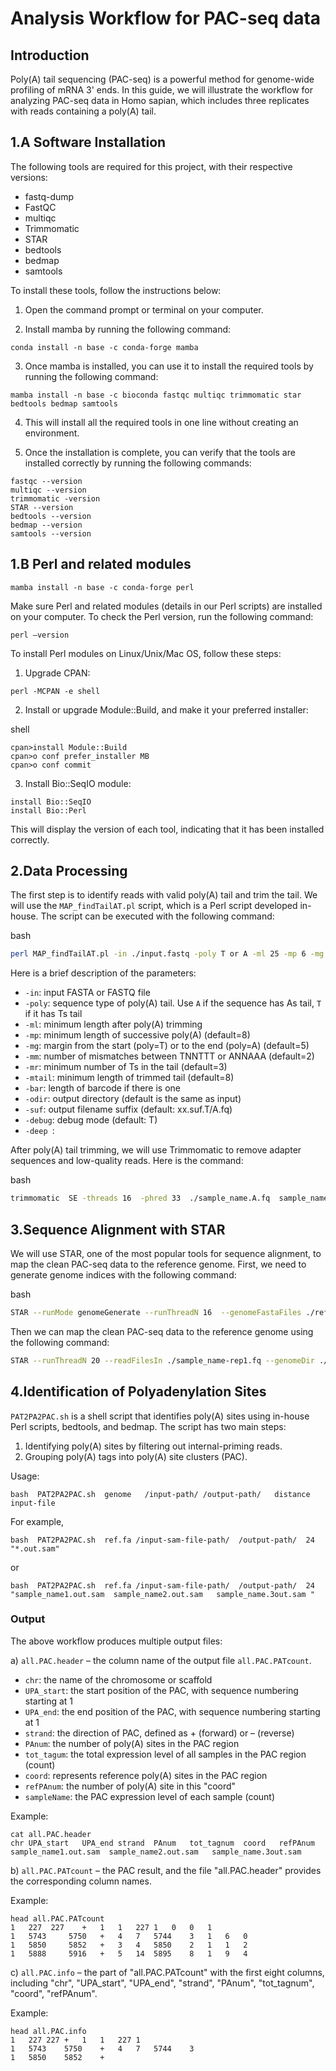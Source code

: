 Analysis Workflow for PAC-seq data
===================================

Introduction
------------

Poly(A) tail sequencing (PAC-seq) is a powerful method for genome-wide profiling of mRNA 3' ends. In this guide, we will illustrate the workflow for analyzing PAC-seq data in Homo sapian, which includes three replicates with reads containing a poly(A) tail.

1.A Software Installation
-------------------------

The following tools are required for this project, with their respective versions:

*   fastq-dump
*   FastQC
*   multiqc
*   Trimmomatic
*   STAR
*   bedtools
*   bedmap
*   samtools

To install these tools, follow the instructions below:

1.  Open the command prompt or terminal on your computer.
    
2.  Install mamba by running the following command:
    
```
conda install -n base -c conda-forge mamba
```

3.  Once mamba is installed, you can use it to install the required tools by running the following command:
```
mamba install -n base -c bioconda fastqc multiqc trimmomatic star bedtools bedmap samtools
```

4.  This will install all the required tools in one line without creating an environment.
    
5.  Once the installation is complete, you can verify that the tools are installed correctly by running the following commands:
    
```
fastqc --version
multiqc --version
trimmomatic -version
STAR --version
bedtools --version
bedmap --version
samtools --version
```
1.B Perl and related modules
-------------------------

```
mamba install -n base -c conda-forge perl
```
Make sure Perl and related modules (details in our Perl scripts) are installed on your computer. To check the Perl version, run the following command:

`perl –version`

To install Perl modules on Linux/Unix/Mac OS, follow these steps:

1.  Upgrade CPAN:

`perl -MCPAN -e shell`

2.  Install or upgrade Module::Build, and make it your preferred installer:

shell

```shell
cpan>install Module::Build
cpan>o conf prefer_installer MB
cpan>o conf commit
```

3.  Install Bio::SeqIO module:

```
install Bio::SeqIO
install Bio::Perl
```

This will display the version of each tool, indicating that it has been installed correctly.

2.Data Processing
---------------

The first step is to identify reads with valid poly(A) tail and trim the tail. We will use the `MAP_findTailAT.pl` script, which is a Perl script developed in-house. The script can be executed with the following command:

bash

```Bash
perl MAP_findTailAT.pl -in ./input.fastq -poly T or A -ml 25 -mp 6 -mg 5 -mm 2 -mr 2  -mtail 6 -debug F -bar 8 -odir "/output-path/" -suf "sample_name"
```

Here is a brief description of the parameters:

*   `-in`: input FASTA or FASTQ file
*   `-poly`: sequence type of poly(A) tail. Use `A` if the sequence has As tail, `T` if it has Ts tail
*   `-ml`: minimum length after poly(A) trimming
*   `-mp`: minimum length of successive poly(A) (default=8)
*   `-mg`: margin from the start (poly=T) or to the end (poly=A) (default=5)
*   `-mm`: number of mismatches between TNNTTT or ANNAAA (default=2)
*   `-mr`: minimum number of Ts in the tail (default=3)
*   `-mtail`: minimum length of trimmed tail (default=8)
*   `-bar`: length of barcode if there is one
*   `-odir`: output directory (default is the same as input)
*   `-suf`: output filename suffix (default: xx.suf.T/A.fq)
*   `-debug`: debug mode (default: T)
*   `-deep `: 

After poly(A) tail trimming, we will use Trimmomatic to remove adapter sequences and low-quality reads. Here is the command:

bash

```bash
trimmomatic  SE -threads 16  -phred 33  ./sample_name.A.fq  sample_name.fq /path/ILLUMINACLIP:TruSeq3-SE:2:30:10 LEADING:3 TRAILING:3 SLIDINGWINDOW:4:10 MINLEN:25
```

3.Sequence Alignment with STAR
----------------------------

We will use STAR, one of the most popular tools for sequence alignment, to map the clean PAC-seq data to the reference genome. First, we need to generate genome indices with the following command:

bash

```bash
STAR --runMode genomeGenerate --runThreadN 16  --genomeFastaFiles ./ref.fa --sjdbGTFfile ./ref_annotation.gff3 --sjdbGTFtagExonParentTranscript Parent --genomeDir ./index
```

Then we can map the clean PAC-seq data to the reference genome using the following command:

```bash
STAR --runThreadN 20 --readFilesIn ./sample_name-rep1.fq --genomeDir ./index --outFileNamePrefix   ./sample_name-rep1 --outMultimapperOrder Random --outFilterMultimapNmax 1
```

4.Identification of Polyadenylation Sites
---------------------------------------

`PAT2PA2PAC.sh` is a shell script that identifies poly(A) sites using in-house Perl scripts, bedtools, and bedmap. The script has two main steps:

1.  Identifying poly(A) sites by filtering out internal-priming reads.
2.  Grouping poly(A) tags into poly(A) site clusters (PAC).

Usage:



```
bash  PAT2PA2PAC.sh  genome   /input-path/ /output-path/   distance  input-file
```

For example,



```
bash  PAT2PA2PAC.sh  ref.fa /input-sam-file-path/  /output-path/  24  "*.out.sam"
```

or



```
bash  PAT2PA2PAC.sh  ref.fa /input-sam-file-path/  /output-path/  24  "sample_name1.out.sam  sample_name2.out.sam   sample_name.3out.sam "
```

### Output

The above workflow produces multiple output files:

a) `all.PAC.header` – the column name of the output file `all.PAC.PATcount`.

*   `chr`: the name of the chromosome or scaffold
*   `UPA_start`: the start position of the PAC, with sequence numbering starting at 1
*   `UPA_end`: the end position of the PAC, with sequence numbering starting at 1
*   `strand`: the direction of PAC, defined as + (forward) or – (reverse)
*   `PAnum`: the number of poly(A) sites in the PAC region
*   `tot_tagum`: the total expression level of all samples in the PAC region (count)
*   `coord`: represents reference poly(A) sites in the PAC region
*   `refPAnum`: the number of poly(A) site in this "coord"
*   `sampleName`: the PAC expression level of each sample (count)

Example:

```
cat all.PAC.header
chr	UPA_start	UPA_end	strand	PAnum	tot_tagnum	coord	refPAnum sample_name1.out.sam  sample_name2.out.sam   sample_name.3out.sam 
```

b) `all.PAC.PATcount` – the PAC result, and the file "all.PAC.header" provides the corresponding column names.

Example:



```
head all.PAC.PATcount
1	227	 227	+	1	1	227	1	0	0	1
1	5743	 5750	+	4	7	5744	3	1	6	0
1	5850	 5852	+	3	4	5850	2	1	1	2
1	5888	 5916	+	5	14	5895	8	1	9	4
```

c) `all.PAC.info` – the part of "all.PAC.PATcount" with the first eight columns, including "chr", "UPA\_start", "UPA\_end", "strand", "PAnum", "tot\_tagnum", "coord", "refPAnum".

Example:

```
head all.PAC.info
1	227	227	+	1	1	227	1
1	5743	5750	+	4	7	5744	3
1	5850	5852	+
```
 
 
